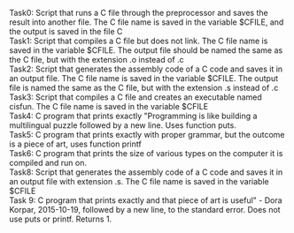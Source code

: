 Task0: Script that runs a C file through the preprocessor and saves the result into another file. The C file name is saved in the variable $CFILE, and the output is saved in the file C\
Task1: Script that compiles a C file but does not link. The C file name is saved in the variable $CFILE. The output file should be named the same as the C file, but with the extension .o instead of .c\
Task2: Script that generates the assembly code of a C code and saves it in an output file. The C file name is saved in the variable $CFILE. The output file is named the same as the C file, but with the extension .s instead of .c\
Task3: Script that compiles a C file and creates an executable named cisfun. The C file name is saved in the variable $CFILE\
Task4: C program that prints exactly "Programming is like building a multilingual puzzle followed by a new line. Uses function puts.\
Task5: C program that prints exactly with proper grammar, but the outcome is a piece of art, uses function printf\
Task6: C program that prints the size of various types on the computer it is compiled and run on.\
Task8: Script that generates the assembly code of a C code and saves it in an output file with extension .s. The C file name is saved in the variable $CFILE\
Task 9: C program that prints exactly and that piece of art is useful" - Dora Korpar, 2015-10-19, followed by a new line, to the standard error. Does not use puts or printf. Returns 1.
